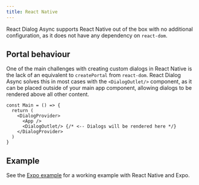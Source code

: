 ```yaml
---
title: React Native
---
```


React Dialog Async supports React Native out of the box with no additional configuration, as it does not have any dependency on `react-dom`. 

## Portal behaviour
One of the main challenges with creating custom dialogs in React Native is the lack of an equivalent to `createPortal` from `react-dom`. React Dialog Async solves this in most cases with the `<DialogOutlet/>` component, as it can be placed outside of your main app component, allowing dialogs to be rendered above all other content.

```tsx title="main.tsx" {5}
const Main = () => {
  return (
    <DialogProvider>    
      <App />
      <DialogOutlet/> {/* <-- Dialogs will be rendered here */}
    </DialogProvider>
  )
}
```

## Example

See the [Expo example](../examples/expo) for a working example with React Native and Expo.
